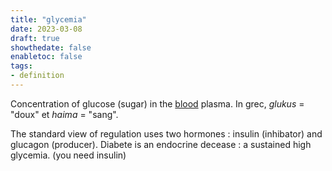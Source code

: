 ```yaml
---
title: "glycemia"
date: 2023-03-08
draft: true
showthedate: false
enabletoc: false
tags:
- definition
---
```


Concentration of glucose (sugar) in the [blood](definition/blood.md) plasma. 
In grec, *glukus* = "doux" et *haima* = "sang". 

The standard view of regulation uses two hormones : insulin (inhibator) and glucagon (producer). 
Diabete is an endocrine decease : a sustained high glycemia. (you need insulin) 
